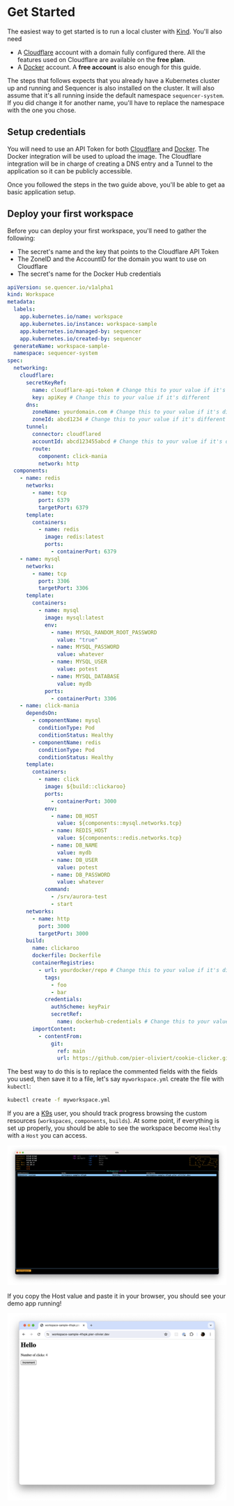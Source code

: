 # Get Started

The easiest way to get started is to run a local cluster with [Kind](https://kind.sigs.k8s.io/). You'll also need

- A [Cloudflare](https://cloudflare.com) account with a domain fully configured there. All the features used on Cloudflare are available on the **free plan**.
- A [Docker](https://docker.com) account. A **free account** is also enough for this guide.

The steps that follows expects that you already have a Kubernetes cluster up and running and Sequencer is also installed on the cluster. It will also assume that it's all running inside the default namespace `sequencer-system`. If you did change it for another name, you'll have to replace the namespace with the one you chose.

## Setup credentials

You will need to use an API Token for both [Cloudflare](./docs/providers/cloudflare.md) and [Docker](./docs/providers/docker.md). The Docker integration will be used to upload the image. The Cloudflare integration will be in charge of creating a DNS entry and a Tunnel to the application so it can be publicly accessible.

Once you followed the steps in the two guide above, you'll be able to get aa basic application setup.

## Deploy your first workspace

Before you can deploy your first workspace, you'll need to gather the following:

- The secret's name and the key that points to the Cloudflare API Token
- The ZoneID and the AccountID for the domain you want to use on Cloudflare
- The secret's name for the Docker Hub credentials


```yaml
apiVersion: se.quencer.io/v1alpha1
kind: Workspace
metadata:
  labels:
    app.kubernetes.io/name: workspace
    app.kubernetes.io/instance: workspace-sample
    app.kubernetes.io/managed-by: sequencer
    app.kubernetes.io/created-by: sequencer
  generateName: workspace-sample-
  namespace: sequencer-system
spec:
  networking:
    cloudflare:
      secretKeyRef:
        name: cloudflare-api-token # Change this to your value if it's different
        key: apiKey # Change this to your value if it's different
      dns:
        zoneName: yourdomain.com # Change this to your value if it's different
        zoneId: abcd1234 # Change this to your value if it's different
      tunnel:
        connector: cloudflared
        accountId: abcd123455abcd # Change this to your value if it's different
        route:
          component: click-mania
          network: http
  components:
    - name: redis
      networks:
        - name: tcp
          port: 6379
          targetPort: 6379
      template:
        containers:
          - name: redis
            image: redis:latest
            ports: 
              - containerPort: 6379
    - name: mysql
      networks:
        - name: tcp
          port: 3306
          targetPort: 3306
      template:
        containers:
          - name: mysql
            image: mysql:latest
            env:
              - name: MYSQL_RANDOM_ROOT_PASSWORD
                value: "true"
              - name: MYSQL_PASSWORD
                value: whatever
              - name: MYSQL_USER
                value: potest
              - name: MYSQL_DATABASE
                value: mydb
            ports: 
              - containerPort: 3306
    - name: click-mania
      dependsOn:
        - componentName: mysql
          conditionType: Pod
          conditionStatus: Healthy
        - componentName: redis
          conditionType: Pod
          conditionStatus: Healthy
      template:
        containers:
          - name: click
            image: ${build::clickaroo}
            ports:
              - containerPort: 3000
            env:
              - name: DB_HOST
                value: ${components::mysql.networks.tcp}
              - name: REDIS_HOST
                value: ${components::redis.networks.tcp}
              - name: DB_NAME
                value: mydb
              - name: DB_USER
                value: potest
              - name: DB_PASSWORD
                value: whatever
            command:
              - /srv/aurora-test
              - start
      networks:
        - name: http
          port: 3000
          targetPort: 3000
      build:
        name: clickaroo
        dockerfile: Dockerfile
        containerRegistries:
          - url: yourdocker/repo # Change this to your value if it's different
            tags:
              - foo
              - bar
            credentials:
              authScheme: keyPair
              secretRef:
                name: dockerhub-credentials # Change this to your value if it's different
        importContent:
          - contentFrom:
              git:
                ref: main
                url: https://github.com/pier-oliviert/cookie-clicker.git
```

The best way to do this is to replace the commented fields with the fields you used, then save it to a file, let's say `myworkspace.yml` create the file with `kubectl`:

```sh
kubectl create -f myworkspace.yml
```

If you are a [K9s](https://k9scli.io/) user, you should track progress browsing the custom resources (`workspaces`, `components`, `builds`). At some point, if everything is set up properly, you should be able to see the workspace become `Healthy` with a `Host` you can access.

![An healthy workspace](./docs/images/k9s-workspace-demo.png)

If you copy the Host value and paste it in your browser, you should see your demo app running!

![Success](./docs/images/click-mania-success.png)